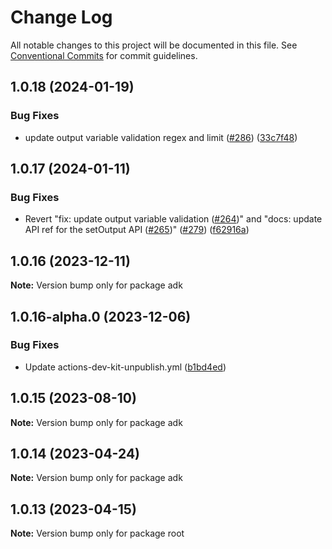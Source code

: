 # Change Log

All notable changes to this project will be documented in this file. See [Conventional Commits](https://conventionalcommits.org) for commit
guidelines.

## 1.0.18 (2024-01-19)

### Bug Fixes

- update output variable validation regex and limit ([#286](https://github.com/aws/actions-dev-kit/issues/286))
  ([33c7f48](https://github.com/aws/actions-dev-kit/commit/33c7f48be9f42949267b0aae73d92e21dd8b7cfa))

## 1.0.17 (2024-01-11)

### Bug Fixes

- Revert "fix: update output variable validation ([#264](https://github.com/aws/actions-dev-kit/issues/264))" and "docs: update API ref for the
  setOutput API ([#265](https://github.com/aws/actions-dev-kit/issues/265))" ([#279](https://github.com/aws/actions-dev-kit/issues/279))
  ([f62916a](https://github.com/aws/actions-dev-kit/commit/f62916a91c052b910de8406cc15e7ea124675191))

## 1.0.16 (2023-12-11)

**Note:** Version bump only for package adk

## 1.0.16-alpha.0 (2023-12-06)

### Bug Fixes

- Update actions-dev-kit-unpublish.yml ([b1bd4ed](https://github.com/aws/actions-dev-kit/commit/b1bd4edcc21939acd2ea79ec3eb1b51af6ccb9fb))

## 1.0.15 (2023-08-10)

**Note:** Version bump only for package adk

## 1.0.14 (2023-04-24)

**Note:** Version bump only for package adk

## 1.0.13 (2023-04-15)

**Note:** Version bump only for package root
